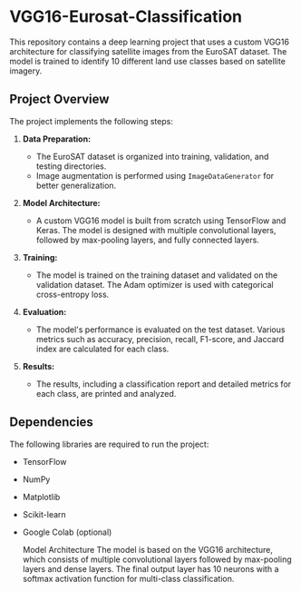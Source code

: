 # VGG16-Eurosat-Classification

This repository contains a deep learning project that uses a custom VGG16 architecture for classifying satellite images from the EuroSAT dataset. The model is trained to identify 10 different land use classes based on satellite imagery.

## Project Overview

The project implements the following steps:

1. **Data Preparation:**
   - The EuroSAT dataset is organized into training, validation, and testing directories.
   - Image augmentation is performed using `ImageDataGenerator` for better generalization.

2. **Model Architecture:**
   - A custom VGG16 model is built from scratch using TensorFlow and Keras. The model is designed with multiple convolutional layers, followed by max-pooling layers, and fully connected layers.

3. **Training:**
   - The model is trained on the training dataset and validated on the validation dataset. The Adam optimizer is used with categorical cross-entropy loss.

4. **Evaluation:**
   - The model's performance is evaluated on the test dataset. Various metrics such as accuracy, precision, recall, F1-score, and Jaccard index are calculated for each class.

5. **Results:**
   - The results, including a classification report and detailed metrics for each class, are printed and analyzed.

## Dependencies

The following libraries are required to run the project:

- TensorFlow
- NumPy
- Matplotlib
- Scikit-learn
- Google Colab (optional)

  Model Architecture
The model is based on the VGG16 architecture, which consists of multiple convolutional layers followed by max-pooling layers and dense layers. The final output layer has 10 neurons with a softmax activation function for multi-class classification.
